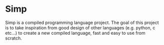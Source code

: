 # Simp
Simp is a compiled programming language project. The goal of this project is to take inspiration from good design of other languages (e.g. python, c etc...) to create a new compiled language, fast and easy to use from scratch.
